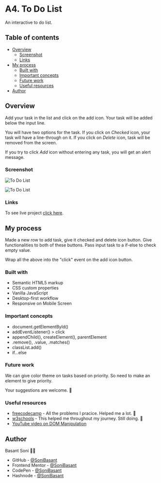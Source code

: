 # A4. To Do List

An interactive to do list.

## Table of contents

- [Overview](#overview)
  - [Screenshot](#screenshot)
  - [Links](#links)
- [My process](#my-process)
  - [Built with](#built-with)
  - [Important concepts](#important-concepts)
  - [Future work](#future-work)
  - [Useful resources](#useful-resources)
- [Author](#author)

## Overview

Add your task in the list and click on the add icon. Your task will be added below the input line.

You will have two options for the task. If you click on _Checked_ icon, your task will have a line-through on it. If you click on _Delete_ icon, task will be removed from the screen.

If you try to click _Add_ icon without entering any task, you will get an alert message.

### Screenshot

![To Do List](https://sonibasant.github.io/Vanilla-JavaScript-Projects/A4.%20To%20do%20list/Images/To-Do-List-Snap-1.png)

![To Do List](https://sonibasant.github.io/Vanilla-JavaScript-Projects/A4.%20To%20do%20list/Images/To-Do-List-Snap-2.png)

### Links

To see live project [click here](https://sonibasant.github.io/Vanilla-JavaScript-Projects/A4.%20To%20do%20list/toDoList.html).

## My process

Made a new row to add task, give it checked and delete icon button. Give functionalities to both of these buttons. Pass input task to a if-else to check empty value.

Wrap all the above into the "click" event on the add icon button.

### Built with

- Semantic HTML5 markup
- CSS custom properties
- Vanilla JavaScript
- Desktop-first workflow
- Responsive on Mobile Screen

### Important concepts

- document.getElementById()
- addEventListener() > click
- appendChild(), createElement(), parentElement
- .remove(), .value, .matches()
- classList.add()
- if...else

### Future work

We can give color theme on tasks based on priority. So need to make an element to give priority.

Your suggestions are welcome. 🙌

### Useful resources

- [freecodecamp](https://www.freecodecamp.org/) - All the problems I pracice. Helped me a lot. 🙌
- [w3schools](https://www.w3schools.com) - This helped me throughout my journey. Still doing. 🙂
- [YouTube video on DOM Manipulation](https://www.youtube.com/watch?v=5fb2aPlgoys)

## Author

Basant Soni 👨‍💻

- GitHub - [@SoniBasant](https://github.com/SoniBasant)
- Frontend Mentor - [@SoniBasant](https://www.frontendmentor.io/profile/SoniBasant)
- CodePen - [@SoniBasant](https://codepen.io/sonibasant)
- Hashnode - [@SoniBasant](https://sonibasant.hashnode.dev/)
